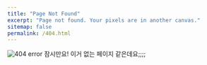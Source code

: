 ```yaml
---
title: "Page Not Found"
excerpt: "Page not found. Your pixels are in another canvas."
sitemap: false
permalink: /404.html
---
```


![404 error](https://cdn.pixabay.com/photo/2016/04/24/22/30/monitor-1350918_960_720.png%201x,%20https://cdn.pixabay.com/photo/2016/04/24/22/30/monitor-1350918_1280.png)
잠시만요! 이거 없는 페이지 같은데요;;;;